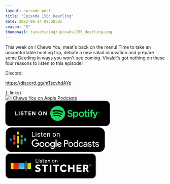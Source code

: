 ```yaml
---
layout: episode-post
title: "Episode 156: Deerling"
date: 2022-06-14 09:58:01
season: "5"
thumbnail: /assets/img/uploads/156_deerling.png
---
```

This week on I Chews You, meat's back on the menu! Time to take an uncomfortable hunting trip, debate a new salad innovation and prepare some Deerling in ways you won't see coming. Vivaldi's got nothing on these four reasons to listen to this episode!

Discord:

<https://discord.gg/mTscvhdAYe>

{:.links}  
[![I Chews You on Apple Podcasts](https://linkmaker.itunes.apple.com/en-us/badge-lrg.svg?releaseDate=2019-04-16T00:00:00Z&kind=podcast&bubble=podcasts)](https://podcasts.apple.com/us/podcast/156-deerling/id1455409177?i=1000566349714)  [![I Chews You on Spotify](/assets/img/uploads/spotify-badge-button.svg)](https://open.spotify.com/episode/5CyLx5hxTEAjYNhHqZWeHf?si=uoxN6-2OR7mnowHodTzNbA)  [![I Chews You on Google Podcasts](/assets/img/uploads/google-podcasts-badge-button.svg)](https://podcasts.google.com/feed/aHR0cDovL2ZlZWRzLmxpYnN5bi5jb20vMTY4ODIxL3Jzcw/episode/MWY5YTUyMjktNTIzNS00MjRhLWI2MjAtYzI1M2MxYmUxMmJm?sa=X&ved=0CAUQkfYCahcKEwiAlL6isq34AhUAAAAAHQAAAAAQAQ)  [![I Chews You on Stitcher](/assets/img/uploads/stitcher-badge-button.svg)](https://www.stitcher.com/s?eid=93509546)